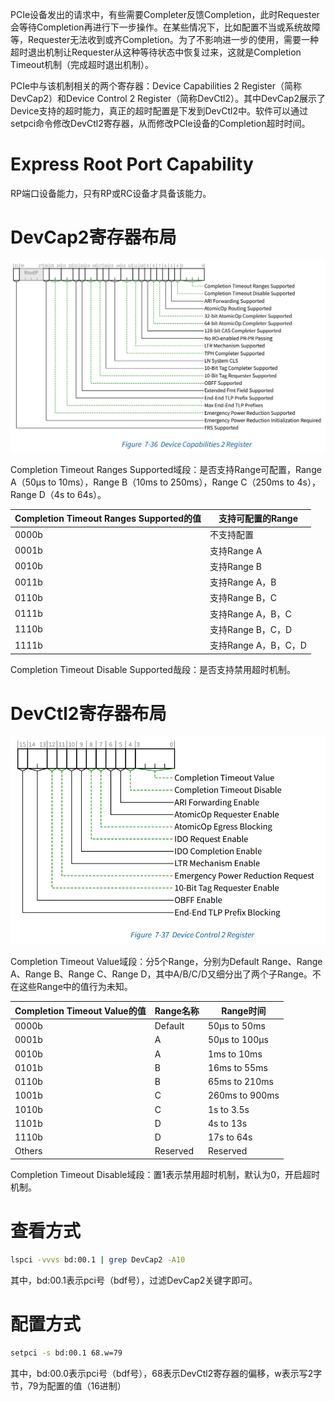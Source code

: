 PCIe设备发出的请求中，有些需要Completer反馈Completion，此时Requester会等待Completion再进行下一步操作。在某些情况下，比如配置不当或系统故障等，Requester无法收到或齐Completion。为了不影响进一步的使用，需要一种超时退出机制让Requester从这种等待状态中恢复过来，这就是Completion Timeout机制（完成超时退出机制）。

PCIe中与该机制相关的两个寄存器：Device Capabilities 2 Register（简称DevCap2）和Device Control 2 Register（简称DevCtl2）。其中DevCap2展示了Device支持的超时能力，真正的超时配置是下发到DevCtl2中。软件可以通过setpci命令修改DevCtl2寄存器，从而修改PCIe设备的Completion超时时间。

# Express Root Port Capability

RP端口设备能力，只有RP或RC设备才具备该能力。

# DevCap2寄存器布局

![](assets/20250323_000408_image.png)

Completion Timeout Ranges Supported域段：是否支持Range可配置，Range A（50μs to 10ms），Range B（10ms to 250ms），Range C（250ms to 4s），Range D（4s to 64s）。


| Completion Timeout Ranges Supported的值 | 支持可配置的Range    |
| ----------------------------------------- | ---------------------- |
| 0000b                                   | 不支持配置           |
| 0001b                                   | 支持Range A          |
| 0010b                                   | 支持Range B          |
| 0011b                                   | 支持Range A，B       |
| 0110b                                   | 支持Range B，C       |
| 0111b                                   | 支持Range A，B，C    |
| 1110b                                   | 支持Range B，C，D    |
| 1111b                                   | 支持Range A，B，C，D |

Completion Timeout Disable Supported哉段：是否支持禁用超时机制。

# DevCtl2寄存器布局

![](assets/20250323_000434_image.png)

Completion Timeout Value域段：分5个Range，分别为Default Range、Range A、Range B、Range C、Range D，其中A/B/C/D又细分出了两个子Range。不在这些Range中的值行为未知。


| Completion Timeout Value的值 | Range名称 | Range时间       |
| ------------------------------ | ----------- | ----------------- |
| 0000b                        | Default   | 50μs to 50ms   |
| 0001b                        | A         | 50μs to 100μs |
| 0010b                        | A         | 1ms to 10ms     |
| 0101b                        | B         | 16ms to 55ms    |
| 0110b                        | B         | 65ms to 210ms   |
| 1001b                        | C         | 260ms to 900ms  |
| 1010b                        | C         | 1s to 3.5s      |
| 1101b                        | D         | 4s to 13s       |
| 1110b                        | D         | 17s to 64s      |
| Others                       | Reserved  | Reserved        |

Completion Timeout Disable域段：置1表示禁用超时机制，默认为0，开启超时机制。

# 查看方式

```bash
lspci -vvvs bd:00.1 | grep DevCap2 -A10
```

其中，bd:00.1表示pci号（bdf号），过滤DevCap2关键字即可。

# 配置方式

```bash
setpci -s bd:00.1 68.w=79
```

其中，bd:00.0表示pci号（bdf号），68表示DevCtl2寄存器的偏移，w表示写2字节，79为配置的值（16进制）
